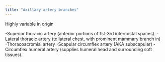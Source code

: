 ```yaml
---
title: "Axillary artery branches"
---
```

Highly variable in origin

-Superior thoracic artery (anterior portions of 1st-3rd intercostal spaces).
-Lateral thoracic artery (to lateral chest, with prominent mammary branch in)
-Thoracoacromial artery
-Scapular circumflex artery (AKA subscapular)
-Circumflex humeral artery (supplies humeral head and surrounding soft tissues).


